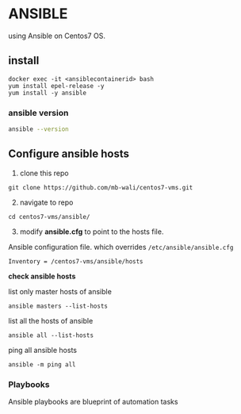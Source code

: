 
# ANSIBLE
using Ansible on Centos7 OS.

## install

```shell
docker exec -it <ansiblecontainerid> bash
yum install epel-release -y
yum install -y ansible
```

### ansible version
```bash
ansible --version
```

## Configure ansible hosts

1. clone this repo

```git
git clone https://github.com/mb-wali/centos7-vms.git
```

2. navigate to repo

```shell
cd centos7-vms/ansible/
```

3. modify **ansible.cfg** to point to the hosts file.

Ansible configuration file.
which overrides `/etc/ansible/ansible.cfg`

```
Inventory = /centos7-vms/ansible/hosts
```

**check ansible hosts**

list only master hosts of ansible
```shell
ansible masters --list-hosts
```

list all the hosts of ansible
```shell
ansible all --list-hosts
```

ping all ansible hosts
```shell
ansible -m ping all
```

### Playbooks
Ansible playbooks are blueprint of automation tasks
